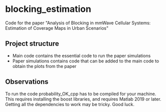 # blocking_estimation
Code for the paper "Analysis of Blocking in mmWave Cellular Systems: Estimation of Coverage Maps in Urban Scenarios"

## Project structure
* Main code contains the essential code to run the paper simulations
* Paper simulations contains code that can be added to the main code to obtain the plots from the paper

## Observations
To run the code probability_OK_cpp has to be compiled for your machine. This requires installing the boost libraries, and requires Matlab 2019 or later. Getting all the dependencies to work may be tricky. Good luck.
